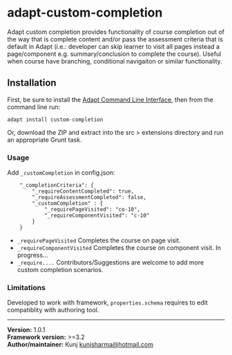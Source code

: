 # adapt-custom-completion  
    
Adapt custom completion provides functionality of course completion out of the way that is complete content and/or pass the assessment criteria that is default in Adapt (i.e.: developer can skip learner to visit all pages instead a page/component e.g. summary/conclusion to complete the course). Useful when course have branching, conditional navigaiton or similar functionality.

## Installation

First, be sure to install the [Adapt Command Line Interface](https://github.com/cajones/adapt-cli), then from the command line run:

    adapt install custom-completion

Or, download the ZIP and extract into the src > extensions directory and run an appropriate Grunt task.


### Usage

Add `_customCompletion` in config.json:

```
	"_completionCriteria": {
        "_requireContentCompleted": true,
        "_requireAssessmentCompleted": false,
        "_customCompletion" : {
            "_requirePageVisited": "co-10",
            "_requireComponentVisited": "c-10"
        }
    }
```

* `_requirePageVisited` Completes the course on page visit.
* `_requireComponentVisited` Completes the course on component visit. In progress...
* `_require....` Contributors/Suggestions are welcome to add more custom completion scenarios.


### Limitations

Developed to work with framework, `properties.schema` requires to edit compatiblity with authoring tool.

----------------------------
**Version:**  1.0.1  
**Framework version:** >=3.2  
**Author/maintainer:** Kunj <kunjsharma@hotmail.com>  
